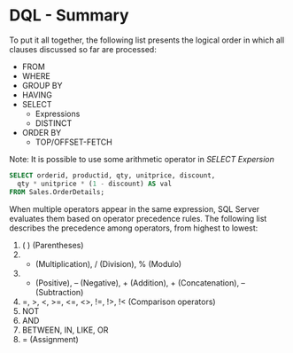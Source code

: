 # DQL - Summary

To put it all together, the following list presents the logical order in which all clauses discussed so far are processed:

* FROM
* WHERE
* GROUP BY
* HAVING
* SELECT
  * Expressions
  * DISTINCT
* ORDER BY
  * TOP/OFFSET-FETCH

Note: It is possible to use some arithmetic operator in *SELECT Expersion*

```sql
SELECT orderid, productid, qty, unitprice, discount,
  qty * unitprice * (1 - discount) AS val
FROM Sales.OrderDetails;
```

When multiple operators appear in the same expression, SQL Server evaluates them based on operator precedence rules. The following list describes the precedence among operators, from highest to lowest:

1. ( ) (Parentheses)
2. * (Multiplication), / (Division), % (Modulo)
3. + (Positive), – (Negative), + (Addition), + (Concatenation), – (Subtraction)
4. =, >, <, >=, <=, <>, !=, !>, !< (Comparison operators)
5. NOT
6. AND
7. BETWEEN, IN, LIKE, OR
8. = (Assignment)
